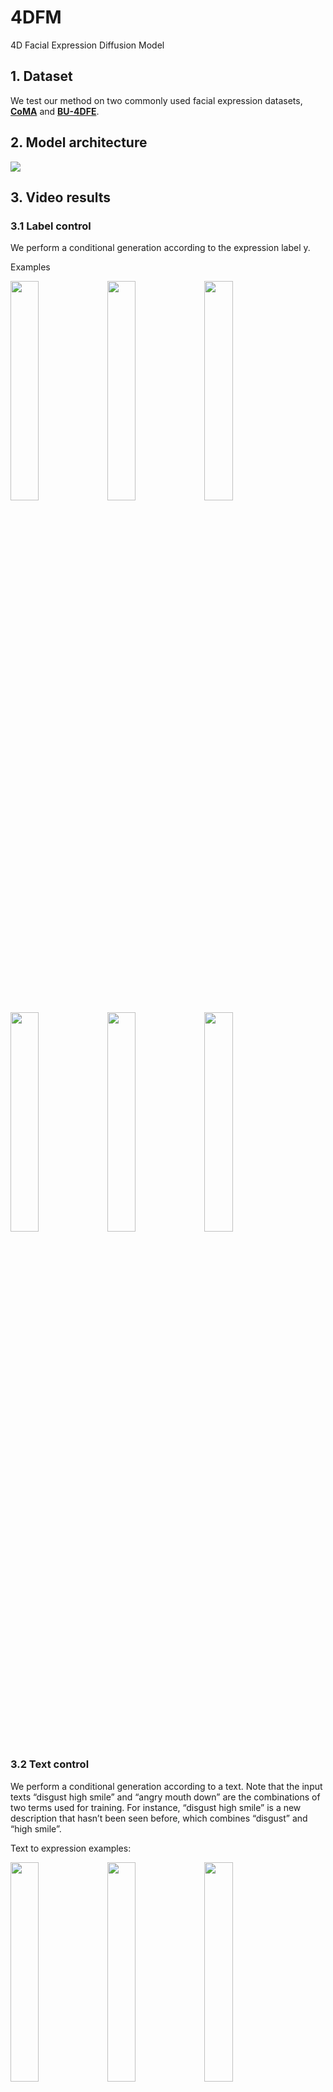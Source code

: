 # 4DFM
4D Facial Expression Diffusion Model

## 1. Dataset
We test our method on two commonly used facial expression datasets, [**CoMA**](https://coma.is.tue.mpg.de/) and [**BU-4DFE**](http://www.cs.binghamton.edu/~lijun/Research/3DFE/3DFE_Analysis.html).

## 2. Model architecture


<img  src="model.jpg"  />

## 3. Video results

### 3.1 Label control

We perform a conditional generation according to the expression label y. 

Examples


 <img src="results/angry.gif" width="30%" height="30%" /> <img src="results/eyebrow.gif" width="30%" height="30%"  />  <img src="results/mouth_extreme.gif"  width="30%" height="30%"  /> <img src="results/disgust.gif" width="30%" height="30%"  />  <img src="results/mouth_open.gif"  width="30%" height="30%"  /> <img src="results/lips_up_2.gif"  width="30%" height="30%" /> 


### 3.2 Text control
We perform a conditional generation according to a text. Note that the input texts “disgust high smile” and “angry mouth down” are the combinations of two terms used for training. For instance, “disgust high smile” is a new description that hasn’t been seen before, which combines “disgust” and “high smile”.



Text to expression examples:


 <img src="results/text_sad1.gif"   width="30%" height="30%" />     <img src="results/text_bareteeth.gif" width="30%" height="30%"  /> <img src="results/text_angry_mouth_down.gif"  width="30%" height="30%"  />
 
  <img src="results/text_eyebrow1.gif"  width="30%" height="30%" />  <img src="results/text_mouth_down1.gif"  width="30%" height="30%" /> <img src="results/text_disgust_high_smile.gif"  width="30%" height="30%" />



### 3.3 Sequence filling

Similarly to inpainting whose purpose is to predict missing pixels of an image using a mask region as a condition, this task aims to predict missing frames of a temporal sequence by leveraging known frames as a condition.

#### Filling from the beginning.
 <img src="results/ffb_1.gif" width="30%" height="30%"  />  <img src="results/ffb_2.gif"  width="30%" height="30%"  />

#### Filling in the middle.
 <img src="results/fim_1.gif"  width="30%" height="30%" />  <img src="results/fim_2.gif"  width="30%" height="30%"  />
 
 
#### Filling from the end.
 <img src="results/ffe_1.gif"  width="30%" height="30%"  />  <img src="results/ffe_2.gif"  width="30%" height="30%"  />

### 3.4 Diversity

The specific aim of the 3D facial animation generation is to learn a model that can generate facial expressions that are realistic, appearance-
preserving, rich in diversity, with various ways to condition it. 

#### Diversity of label control

The diversity of the generated sequences in terms of expression is shown hereafter. The meshes are obtained by retargeting the expression of the generated 𝑥0 on the same neutral faces.

mouth side

<img src="results/mouth_side_d.gif"  width="50%" height="50%"  /> 

mouth up

<img src="results/mouth_up_d.gif"  width="50%" height="50%"  /> 

#### Diversity of Geometry-adaptive generation
In the Geometry-adaptive generation task, we generate a facial expression from a given facial anatomy. This task can also be guided by a classifier. In order to benefit from the consistent and quality expressions adapted to the facial morphology by the DDPM, one can extract a landmark set 𝐿 from a mesh 𝑀, perform the geometry-adaptive task on it to generate a sequence involving 𝐿, and retarget it to 𝑀 by the landmark-guided mesh deformation. We show hereafter the diversity of the generated sequences.


eyebrow

<img src="results/eyebrow_div.gif"  width="50%" height="50%"  /> 


lips up

<img src="results/div_lips_up.gif"  width="50%" height="50%"  /> 

### 3.5 Comparison
#### Label control

"high smile"

 <img src="results/comp_high_smile.gif"  width="50%" height="50%"  /> 
 
 "cheeks in"
 
 <img src="results/comp_cheeks_in.gif"  width="50%" height="50%"  /> 
 
 "mouth open"
 
 <img src="results/comp_mouth_open.gif"  width="50%" height="50%"  /> 
 
 #### Text control
 
 <img src="results/text_comp_1.gif"  width="50%" height="50%"  /> 
 
 <img src="results/text_comp_2.gif" width="50%" height="50%"  /> 
 
 ### 3.6 Expression retargeting
 
The landmark sequence taken from a full sequence of the CoMA dataset is retargeted onto several facial meshes.

 <img src="results/exp_retarget.gif" width="50%" height="50%"  /> 
 
## 4. Code
The code will be made available very soon!
